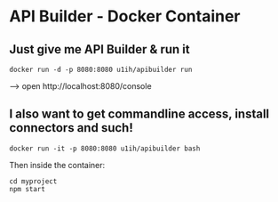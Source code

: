 # API Builder - Docker Container

## Just give me API Builder & run it

`docker run -d -p 8080:8080 u1ih/apibuilder run`

--> open http://localhost:8080/console

## I also want to get commandline access, install connectors and such!

`docker run -it -p 8080:8080 u1ih/apibuilder bash`

Then inside the container:

`cd myproject`   
`npm start`
